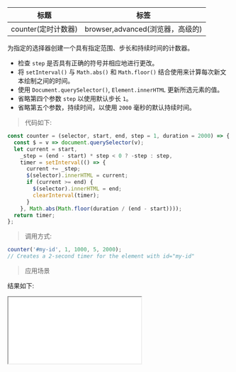 | 标题                | 标签                             |
| ------------------- | -------------------------------- |
| counter(定时计数器) | browser,advanced(浏览器，高级的) |

为指定的选择器创建一个具有指定范围、步长和持续时间的计数器。

- 检查 `step` 是否具有正确的符号并相应地进行更改。
- 将 `setInterval()` 与 `Math.abs()` 和 `Math.floor()` 结合使用来计算每次新文本绘制之间的时间。
- 使用 `Document.querySelector()`, `Element.innerHTML` 更新所选元素的值。
- 省略第四个参数 `step` 以使用默认步长 `1`。
- 省略第五个参数，持续时间，以使用 `2000` 毫秒的默认持续时间。

> 代码如下:

```js
const counter = (selector, start, end, step = 1, duration = 2000) => {
  const $ = v => document.querySelector(v);
  let current = start,
    _step = (end - start) * step < 0 ? -step : step,
    timer = setInterval(() => {
      current += _step;
      $(selector).innerHTML = current;
      if (current >= end) {
        $(selector).innerHTML = end;
        clearInterval(timer);
      }
    }, Math.abs(Math.floor(duration / (end - start))));
  return timer;
};
```

> 调用方式:

```js
counter('#my-id', 1, 1000, 5, 2000);
// Creates a 2-second timer for the element with id="my-id"
```

> 应用场景

<div class="code-editor" data-url="codes/javascript/html/counter.html" data-language="html"></div>

结果如下:

<iframe src="codes/javascript/html/counter.html"></iframe>
